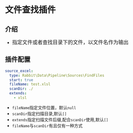 # 文件查找插件

## 介绍

* <big>指定文件或者查找目录下的文件，以文件名作为输出</big>

## 插件配置

```yaml
source_excel:
  type: Rabbit\Data\Pipeline\Sources\FindFiles
  start: true
  fileName: test.xlsl
  scanDir: ./
  extends: 
    - xlsl
```

* `fileName`指定文件位置，默认`null`
* `scanDir`指定扫描目录,默认`[]`
* `extends`指定扫描文件后缀,配合`scanDir`使用,默认`[]`
* `fileName`与`scanDir`有且仅有一种方式